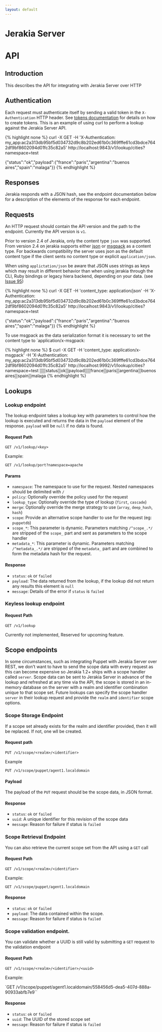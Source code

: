 ```yaml
---
layout: default
---
```


# Jerakia Server

# API

## Introduction

This describes the API for integrating with Jerakia Server over HTTP

## Authentication

Each request must authenticate itself by sending a valid token in the `X-Authentication` HTTP header. See [tokens documentation](/server/tokens) for details on how to create tokens. This is an example of using curl to perform a lookup against the Jerakia Server API.

{% highlight none %}
curl -X GET -H 'X-Authentication: my_app:ac2a313db95bf5d034732d9c8b202ed61b0c369fffe61cd3bdce7642df9bf8602094d01fc35c82a5' http://localhost:9843/v1/lookup/cities?namespace=test

{"status":"ok","payload":{"france":"paris","argentina":"buenos aires","spain":"malaga"}}
{% endhighlight %}

## Responses

Jerakia responds with a JSON hash, see the endpoint documentation below for a description of the elements of the response for each endpoint.

## Requests

An HTTP request should contain the API version and the path to the endpoint. Currently the API version is `v1`.

Prior to version 2.4 of Jerakia, only the content type `json` was supported. From version 2.4 on jerakia supports either [json](http://json.org/) or [msgpack](http://msgpack.org/) as a content type. For backwards compatibility the server uses json as the default content type if the client sents no content type or explicit `application/json`.

When using `applictation/json` be aware that JSON uses strings as keys which may result in different behavior than when using jerakia through the CLI, Ruby bindings or legacy hiera backend, depending on your data. (see [Issue 95](https://github.com/crayfishx/jerakia/issues/95))

{% highlight none %}
curl -X GET -H 'content_type: application/json' -H 'X-Authentication: my_app:ac2a313db95bf5d034732d9c8b202ed61b0c369fffe61cd3bdce7642df9bf8602094d01fc35c82a5' http://localhost:9843/v1/lookup/cities?namespace=test

{"status":"ok","payload":{"france":"paris","argentina":"buenos aires","spain":"malaga"}}
{% endhighlight %}

To use msgpack as the data serialization format it is necessary to set the content type to `application/x-msgpack:

{% highlight none %}
$ curl -X GET -H 'content_type: application/x-msgpack' -H 'X-Authentication: my_app:ac2a313db95bf5d034732d9c8b202ed61b0c369fffe61cd3bdce7642df9bf8602094d01fc35c82a5' http://localhost:9992/v1/lookup/cities?namespace=test
▒▒status▒ok▒payload▒▒france▒paris▒argentina▒buenos aires▒spain▒malaga
{% endhighlight %}

## Lookups

### Lookup endpoint

The lookup endpoint takes a lookup key with parameters to control how the lookup is executed and returns the data in the `payload` element of the response.  `payload` will be `null` if no data is found.

#### Request Path

`GET /v1/lookup/<key>`

Example:

`GET /v1/lookup/port?namespace=apache`

#### Params

* `namespace`: The namespace to use for the request.  Nested namespaces should be delimited with `/`
* `policy`: Optionally override the policy used for the request
* `lookup_type`: Optionally override the type of lookup (`first`, `cascade`)
* `merge`: Optionally override the merge strategy to use (`array`, `deep_hash`, `hash`)
* `scope`: Provide an alternative scope handler to use for the request (eg: `puppetdb`)
* `scope_*`: This parameter is dynamic. Parameters matching `/^scope_.*/` are stripped of the `scope_` part and sent as parameters to the scope handler
* `metadata_*`: This parameter is dynamic.  Parameters matching `/^metadata_.*/` are stripped of the `metadata_` part and are combined to form the metadata hash for the request.

#### Response

* `status`: `ok` or `failed`
* `payload`: The data returned from the lookup, if the lookup did not return any results this element is `null`
* `message`: Details of the error if `status` is `failed`

### Keyless lookup endpoint

#### Request Path

`GET /v1/lookup`

Currently not implemented, Reserved for upcoming feature.


## Scope endpoints

In some circumstances, such as integrating Puppet with Jerakia Server over REST, we don't want to have to send the scope data with every request as this can become expensive so Jerakia 1.2+ ships with a scope handler called `server`.  Scope data can be sent to Jerakia Server in advance of the lookup and refreshed at any time via the API, the scope is stored in an in-memory database on the server with a realm and identifier combination unique to that scope set.  Future lookups can specify the scope handler `server` in their lookup request and provide the `realm` and `identifier` scope options.

### Scope Storage Endpoint

If a scope set already exists for the realm and identifier provided, then it will be replaced.  If not, one wll be created.

#### Request path

`PUT /v1/scope/<realm>/<identifier>`

Example

`PUT /v1/scope/puppet/agent1.localdomain`

#### Payload

The payload of the `PUT` request should be the scope data, in JSON format.

#### Response
* `status`: `ok` or `failed`
* `uuid`: A unique identifier for this revision of the scope data
* `message`: Reason for failure if status is `failed`

 
### Scope Retrieval Endpoint

You can also retrieve the current scope set from the API using a `GET` call

#### Request Path

`GET /v1/scope/<realm>/<identifier>`

Example:

`GET /v1/scope/puppet/agent1.localdomain`

#### Response

* `status`: `ok` or `failed`
* `payload`: The data contained within the scope.
* `message`: Reason for failure if status is `failed`

### Scope validation endpoint.

You can validate whether a UUID is still valid by submitting a `GET` request to the validation endpoint

#### Request Path

`GET /v1/scope/<realm>/<identifier>/<uuid>`

Example:

`GET /v1/scope/puppet/agent1.localdomain/558456d5-dea5-407d-888a-90933abfb7e9``

#### Response

* `status`: `ok` or `failed`
* `uuid`: The UUID of the stored scope set
* `message`: Reason for failure if status is `failed`







